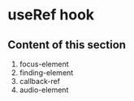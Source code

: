 # useRef hook

## Content of this section

1. focus-element
2. finding-element
3. callback-ref
4. audio-element

